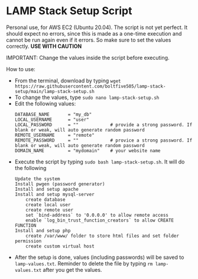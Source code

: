 # LAMP Stack Setup Script

Personal use, for AWS EC2 (Ubuntu 20.04).
The script is not yet perfect. It should expect no errors, since this is made as a one-time execution and cannot be run again even if it errors. So make sure to set the values correctly.
**USE WITH CAUTION**

IMPORTANT: Change the values inside the script before executing.

How to use:

- From the terminal, download by typing `wget https://raw.githubusercontent.com/boltfive505/lamp-stack-setup/main/lamp-stack-setup.sh`
- To change the values, type `sudo nano lamp-stack-setup.sh`
- Edit the following values:
  ```
  DATABASE_NAME       = "my_db"
  LOCAL_USERNAME      = "user"
  LOCAL_PASSWORD      = ""            # provide a strong password. If blank or weak, will auto generate random password
  REMOTE_USERNAME     = "remote"
  REMOTE_PASSWORD     = ""            # provice a strong password. If blank or weak, will auto generate random password
  DOMAIN_NAME         = "mydomain"    # your website name
  ```
- Execute the script by typing `sudo bash lamp-stack-setup.sh`. It will do the following
  ```
  Update the system
  Install pwgen (password generator)
  Install and setup apache
  Install and setup mysql-server
      create database
      create local user
      create remote user
      set `bind-address` to '0.0.0.0' to allow remote access
      enable `log_bin_trust_function_creators` to allow CREATE FUNCTION
  Install and setup php
      create /var/www/ folder to store html files and set folder permission
      create custom virtual host
  ```
- After the setup is done, values (including passwords) will be saved to `lamp-values.txt`. Reminder to delete the file by typing `rm lamp-values.txt` after you get the values.
